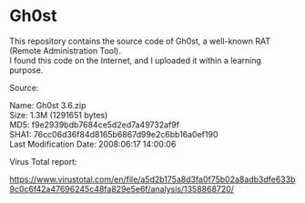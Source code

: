 Gh0st
=====
This repository contains the source code of Gh0st, a well-known RAT (Remote Administration Tool).  
I found this code on the Internet, and I uploaded it within a learning purpose.  

Source:

Name: Gh0st 3.6.zip  
Size: 1.3M (1291651 bytes)  
MD5:  f9e2939bdb7684ce5d2ed7a49732af9f  
SHA1: 76cc06d36f84d8165b6867d99e2c6bb16a0ef190  
Last Modification Date: 2008:06:17 14:00:06  

Virus Total report:  
  
https://www.virustotal.com/en/file/a5d2b175a8d3fa0f75b02a8adb3dfe633b9c0c6f42a47696245c48fa829e5e6f/analysis/1358868720/
